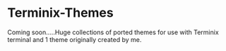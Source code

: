 # Terminix-Themes

Coming soon.....Huge collections of ported themes for use with Terminix terminal and 1 theme originally created by me. 
